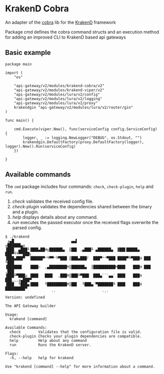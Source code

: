 KrakenD Cobra
====

An adapter of the [cobra](http://github.com/spf13/cobra) lib for the [KrakenD](http://www.krakend.io) framework

Package cmd defines the cobra command structs and an execution method for adding an improved CLI to
KrakenD based api gateways

## Basic example

```
package main

import (
	"os"

	"api-gateway/v2/modules/krakend-cobra/v2"
	"api-gateway/v2/modules/krakend-viper/v2"
	"api-gateway/v2/modules/lura/v2/config"
	"api-gateway/v2/modules/lura/v2/logging"
	"api-gateway/v2/modules/lura/v2/proxy"
	krakendgin "api-gateway/v2/modules/lura/v2/router/gin"
)

func main() {

	cmd.Execute(viper.New(), func(serviceConfig config.ServiceConfig) {
		logger, _ := logging.NewLogger("DEBUG", os.Stdout, "")
		krakendgin.DefaultFactory(proxy.DefaultFactory(logger), logger).New().Run(serviceConfig)
	})

}
```

## Available commands

The `cmd` package includes four commands: `check`, `check-plugin`, `help` and `run`.

1. *check* validates the received config file.
2. *check-plugin* validates the dependencies shared between the binary and a plugin.
3. *help* displays details about any command.
4. *run* executes the passed executor once the received flags overwrite the parsed config.

```
$ ./krakend
 ╓▄█                          ▄▄▌                               ╓██████▄µ
▐███  ▄███╨▐███▄██H╗██████▄  ║██▌ ,▄███╨ ▄██████▄  ▓██▌█████▄  ███▀╙╙▀▀███╕
▐███▄███▀  ▐█████▀"╙▀▀"╙▀███ ║███▄███┘  ███▀""▀███ ████▀╙▀███H ███     ╙███
▐██████▌   ▐███⌐  ,▄████████M║██████▄  ║██████████M███▌   ███H ███     ,███
▐███╨▀███µ ▐███   ███▌  ,███M║███╙▀███  ███▄```▄▄` ███▌   ███H ███,,,╓▄███▀
▐███  ╙███▄▐███   ╙█████████M║██▌  ╙███▄`▀███████╨ ███▌   ███H █████████▀
                     ``                     `'`
Version: undefined

The API Gateway builder

Usage:
  krakend [command]

Available Commands:
  check        Validates that the configuration file is valid.
  check-plugin Checks your plugin dependencies are compatible.
  help         Help about any command
  run          Runs the KrakenD server.

Flags:
  -h, --help   help for krakend

Use "krakend [command] --help" for more information about a command.

```
